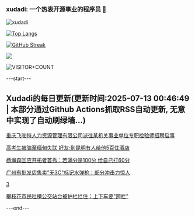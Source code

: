 ### xudadi: 一个热衷开源事业的程序员 👋

![xudadi](https://github-readme-stats-git-masterorgs-github-readme-stats-team.vercel.app/api?username=xudadi)

[![Top Langs](https://github-readme-stats.vercel.app/api/top-langs/?username=xudadi)](https://github.com/anuraghazra/github-readme-stats)

[![GitHub Streak](https://streak-stats.demolab.com?user=xudadi&locale=zh_Hans)](https://git.io/streak-stats)

![](https://raw.githubusercontent.com/xudadi/xudadi/main/assets/github-contribution-grid-snake.svg)

![VISITOR+COUNT](https://komarev.com/ghpvc/?username=xudadi&label=VISITOR+COUNT)


---start---

## Xudadi的每日更新(更新时间:2025-07-13 00:46:49 | 本部分通过Github Actions抓取RSS自动更新, 无意中实现了自动刷绿墙...)

[重庆飞驶特人力资源管理有限公司派往某机关事业单位专职检验师招聘启事](https://www.gongkaoleida.com/article/2506664)

[高考生被骗至缅甸失联 好友:到昆明有人给他5百住酒店](https://m.163.com/news/article/K49NA00T053469LG.html)

[杨瀚森回应开拓者首秀：若满分是100分 给自己打60分](https://m.163.com/news/article/K49LI7UL0512D3VJ.html)

[广州有批发店售卖"无3C"标记水弹枪：部分冲击力惊人](https://m.163.com/news/article/K48JVJVT0534AAOK.html)

[3](https://m.163.com/touch/news/sub/domestic)

[攀枝花市民吐槽公交站台被护栏拦住：上下车要"跨栏"](https://m.163.com/news/article/K49KBQEM0514D3UH.html)

---end---
